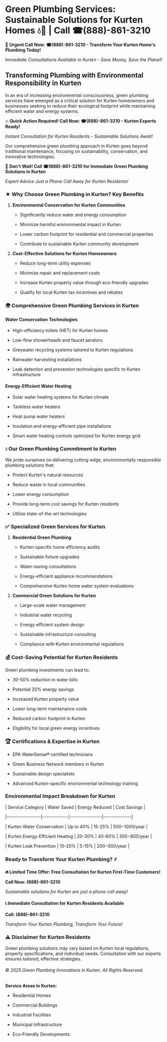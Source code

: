 # Green Plumbing Services: Sustainable Solutions for Kurten Homes 💧🌿 | Call ☎(888)-861-3210

🚨 **Urgent Call Now: ☎(888)-861-3210 - Transform Your Kurten Home's Plumbing Today!**
*Immediate Consultations Available in Kurten - Save Money, Save the Planet!*

## Transforming Plumbing with Environmental Responsibility in Kurten

In an era of increasing environmental consciousness, green plumbing services have emerged as a critical solution for Kurten homeowners and businesses seeking to reduce their ecological footprint while maintaining efficient water and energy systems. 

🔥 **Quick Action Required! Call Now: ☎(888)-861-3210 - Kurten Experts Ready!**
*Instant Consultation for Kurten Residents - Sustainable Solutions Await!*

Our comprehensive green plumbing approach in Kurten goes beyond traditional maintenance, focusing on sustainability, conservation, and innovative technologies.

🚨 **Don't Wait! Call ☎(888)-861-3210 for Immediate Green Plumbing Solutions in Kurten**
*Expert Advice Just a Phone Call Away for Kurten Residents!*

### ★ Why Choose Green Plumbing in Kurten? Key Benefits

1. **Environmental Conservation for Kurten Communities** 
   - Significantly reduce water and energy consumption
   - Minimize harmful environmental impact in Kurten
   - Lower carbon footprint for residential and commercial properties
   - Contribute to sustainable Kurten community development

2. **Cost-Effective Solutions for Kurten Homeowners** 
   - Reduce long-term utility expenses
   - Minimize repair and replacement costs
   - Increase Kurten property value through eco-friendly upgrades
   - Qualify for local Kurten tax incentives and rebates

### 🌍 Comprehensive Green Plumbing Services in Kurten

#### Water Conservation Technologies
- High-efficiency toilets (HET) for Kurten homes
- Low-flow showerheads and faucet aerators
- Greywater recycling systems tailored to Kurten regulations
- Rainwater harvesting installations
- Leak detection and prevention technologies specific to Kurten infrastructure

#### Energy-Efficient Water Heating
- Solar water heating systems for Kurten climate
- Tankless water heaters
- Heat pump water heaters
- Insulation and energy-efficient pipe installations
- Smart water heating controls optimized for Kurten energy grid

### 💧 Our Green Plumbing Commitment to Kurten

We pride ourselves on delivering cutting-edge, environmentally responsible plumbing solutions that:
- Protect Kurten's natural resources
- Reduce waste in local communities
- Lower energy consumption
- Provide long-term cost savings for Kurten residents
- Utilize state-of-the-art technologies

### ✅ Specialized Green Services for Kurten

1. **Residential Green Plumbing**
   - Kurten-specific home efficiency audits
   - Sustainable fixture upgrades
   - Water-saving consultations
   - Energy-efficient appliance recommendations
   - Comprehensive Kurten home water system evaluations

2. **Commercial Green Solutions for Kurten**
   - Large-scale water management
   - Industrial water recycling
   - Energy-efficient system design
   - Sustainable infrastructure consulting
   - Compliance with Kurten environmental regulations

### 💰 Cost-Saving Potential for Kurten Residents

Green plumbing investments can lead to:
- 30-50% reduction in water bills
- Potential 20% energy savings
- Increased Kurten property value
- Lower long-term maintenance costs
- Reduced carbon footprint in Kurten
- Eligibility for local green energy incentives

### 🏆 Certifications & Expertise in Kurten

- EPA WaterSense® certified technicians
- Green Business Network members in Kurten
- Sustainable design specialists
- Advanced Kurten-specific environmental technology training

### Environmental Impact Breakdown for Kurten

| Service Category | Water Saved | Energy Reduced | Cost Savings |
|-----------------|-------------|----------------|--------------|
| Kurten Water Conservation | Up to 40% | 15-25% | $500-$1000/year |
| Kurten Energy-Efficient Heating | 20-30% | 40-60% | $300-$800/year |
| Kurten Leak Prevention | 10-20% | 5-15% | $200-$500/year |

### Ready to Transform Your Kurten Plumbing? ⚡

**🔥 Limited Time Offer: Free Consultation for Kurten First-Time Customers!**

**Call Now: (888)-861-3210**
*Sustainable solutions for Kurten are just a phone call away!*

#### 📞 Immediate Consultation for Kurten Residents Available

**Call: (888)-861-3210**
*Transform Your Kurten Plumbing, Transform Your Future!*

### ⚠️ Disclaimer for Kurten Residents

Green plumbing solutions may vary based on Kurten local regulations, property specifications, and individual needs. Consultation with our experts ensures tailored, effective strategies.

###### © 2025 Green Plumbing Innovations in Kurten. All Rights Reserved.

**Service Areas in Kurten:** 
- Residential Homes
- Commercial Buildings
- Industrial Facilities
- Municipal Infrastructure
- Eco-Friendly Developments